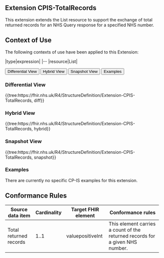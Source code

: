 ## Extension CPIS-TotalRecords

This extension extends the List resource to support the exchange of total returned records for an NHS Query response for a specified NHS number.

## Context of Use 
The following contexts of use have been applied to this Extension:

|type|expression|
|--
|resource|List|

<div class="tab">
  <button class="tablinks active" onclick="openTab(event, 'Differential View')">Differential View</button>
  <button class="tablinks" onclick="openTab(event, 'Hybrid View')">Hybrid View</button>
  <button class="tablinks" onclick="openTab(event, 'Snapshot View')">Snapshot View</button>
  <button class="tablinks" onclick="openTab(event, 'Examples')">Examples</button>
</div>

<div id="Differential View" class="tabcontent" style="display:block">
  <h3>Differential View</h3>
{{tree:https://fhir.nhs.uk/R4/StructureDefinition/Extension-CPIS-TotalRecords, diff}}
</div>

<div id="Hybrid View" class="tabcontent">
  <h3>Hybrid View</h3>
{{tree:https://fhir.nhs.uk/R4/StructureDefinition/Extension-CPIS-TotalRecords, hybrid}}
</div>

<div id="Snapshot View" class="tabcontent">
  <h3>Snapshot View</h3>
 {{tree:https://fhir.nhs.uk/R4/StructureDefinition/Extension-CPIS-TotalRecords, snapshot}}
</div>


<div id="Examples" class="tabcontent">
  <h3>Examples</h3>
There are currently no specific CP-IS examples for this extension. 

</div>

## Conformance Rules

| Source data item       | Cardinality | Target FHIR element | Conformance rules                                                            |
|------------------------|-------------|---------------------|------------------------------------------------------------------------------|
| Total returned records | 1..1        | valuepositiveInt    | This element carries a count of the returned records for a given NHS number. |